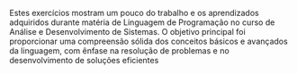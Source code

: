 Estes exercícios mostram um pouco do trabalho e os aprendizados adquiridos durante matéria de Linguagem de Programação no curso de Análise e Desenvolvimento de Sistemas. O objetivo principal foi proporcionar uma compreensão sólida dos conceitos básicos e avançados da linguagem, com ênfase na resolução de problemas e no desenvolvimento de soluções eficientes

